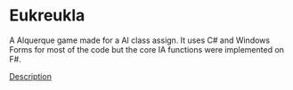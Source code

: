 # Eukreukla

A Alquerque game made for a AI class assign. It uses C# and Windows Forms for most of the code but the core IA functions were implemented on F#.

[Description]

[Description]:http://www.inf.ufrgs.br/~pmdusso/works/Relatorio_MLP_Alquerque_Imperativo_e_Funcional.htm
